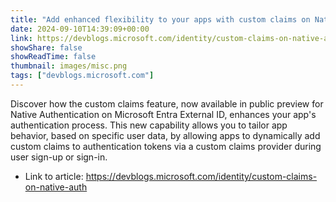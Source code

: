 ```yaml
---
title: "Add enhanced flexibility to your apps with custom claims on Native Authentication"
date: 2024-09-10T14:39:09+00:00
link: https://devblogs.microsoft.com/identity/custom-claims-on-native-auth
showShare: false
showReadTime: false
thumbnail: images/misc.png
tags: ["devblogs.microsoft.com"]
---
```

Discover how the custom claims feature, now available in public preview for Native Authentication on Microsoft Entra External ID, enhances your app's authentication process. This new capability allows you to tailor app behavior, based on specific user data, by allowing apps to dynamically add custom claims to authentication tokens via a custom claims provider during user sign-up or sign-in.

- Link to article: https://devblogs.microsoft.com/identity/custom-claims-on-native-auth
